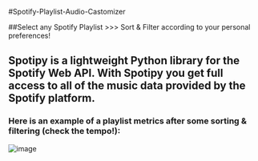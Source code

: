 #Spotify-Playlist-Audio-Castomizer

 ##Select any Spotify Playlist >>> Sort &amp; Filter according to your personal preferences!
 ## Spotipy is a lightweight Python library for the Spotify Web API. With Spotipy you get full access to all of the music data provided by the Spotify platform.
 
 ### Here is an example of a playlist metrics after some sorting & filtering (check the tempo!):
![image](https://user-images.githubusercontent.com/114693551/199847227-b8a7a6b8-1d22-4c12-80ba-7a309f19e867.png)

